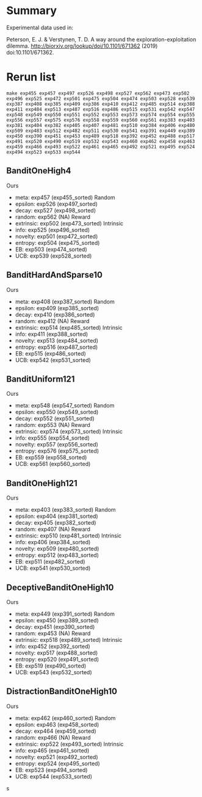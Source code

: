 # Summary

Experimental data used in:

Peterson, E. J. & Verstynen, T. D. A way around the exploration-exploitation dilemma. http://biorxiv.org/lookup/doi/10.1101/671362 (2019) doi:10.1101/671362.

# Rerun list
`make exp455 exp457 exp497 exp526 exp498 exp527 exp562 exp473 exp502 exp496 exp525 exp472 exp501 exp475 exp504 exp474 exp503 exp528 exp539 exp387 exp408 exp385 exp409 exp386 exp410 exp412 exp485 exp514 exp388 exp411 exp484 exp513 exp487 exp516 exp486 exp515 exp531 exp542 exp547 exp548 exp549 exp550 exp551 exp552 exp553 exp573 exp574 exp554 exp555 exp556 exp557 exp575 exp576 exp558 exp559 exp560 exp561 exp383 exp403 exp381 exp404 exp382 exp405 exp407 exp481 exp510 exp384 exp406 exp480 exp509 exp483 exp512 exp482 exp511 exp530 exp541 exp391 exp449 exp389 exp450 exp390 exp451 exp453 exp489 exp518 exp392 exp452 exp488 exp517 exp491 exp520 exp490 exp519 exp532 exp543 exp460 exp462 exp458 exp463 exp459 exp466 exp493 exp522 exp461 exp465 exp492 exp521 exp495 exp524 exp494 exp523 exp533 exp544`

## BanditOneHigh4
Ours
- meta: exp457 (exp455_sorted)
Random
- epsilon: exp526 (exp497_sorted)
- decay: exp527 (exp498_sorted)
- random: exp562 (NA)
Reward
- extrinsic: exp502 (exp473_sorted)
Intrinsic
- info: exp525 (exp496_sorted)
- novelty: exp501 (exp472_sorted)
- entropy:  exp504 (exp475_sorted)
- EB:  exp503 (exp474_sorted)
- UCB:  exp539 (exp528_sorted)


## BanditHardAndSparse10
Ours
- meta: exp408 (exp387_sorted)
Random
- epsilon: exp409 (exp385_sorted)
- decay: exp410 (exp386_sorted)
- random: exp412 (NA)
Reward
- extrinsic: exp514 (exp485_sorted)
Intrinsic 
- info: exp411 (exp388_sorted)
- novelty: exp513 (exp484_sorted)
- entropy:  exp516 (exp487_sorted)
- EB: exp515 (exp486_sorted)
- UCB:  exp542 (exp531_sorted)


## BanditUniform121
Ours
- meta: exp548 (exp547_sorted)
Random
- epsilon: exp550 (exp549_sorted)
- decay: exp552 (exp551_sorted)
- random: exp553 (NA)
Reward
- extrinsic: exp574 (exp573_sorted)
Intrinsic
- info: exp555 (exp554_sorted)
- novelty: exp557 (exp556_sorted)
- entropy:  exp576 (exp575_sorted)
- EB: exp559 (exp558_sorted)
- UCB: exp561 (exp560_sorted)


## BanditOneHigh121 
Ours
- meta: exp403 (exp383_sorted)
Random
- epsilon: exp404 (exp381_sorted)
- decay: exp405 (exp382_sorted)
- random: exp407 (NA)
Reward
- extrinsic: exp510 (exp481_sorted)
Intrinsic
- info: exp406 (exp384_sorted)
- novelty: exp509 (exp480_sorted)
- entropy:  exp512 (exp483_sorted)
- EB:  exp511 (exp482_sorted)
- UCB:  exp541 (exp530_sorted)


## DeceptiveBanditOneHigh10
Ours
- meta: exp449 (exp391_sorted)
Random
- epsilon: exp450 (exp389_sorted)
- decay: exp451 (exp390_sorted)
- random: exp453 (NA)
Reward
- extrinsic: exp518 (exp489_sorted)
Intrinsic
- info: exp452 (exp392_sorted)
- novelty: exp517 (exp488_sorted)
- entropy: exp520 (exp491_sorted)
- EB: exp519 (exp490_sorted)
- UCB:  exp543 (exp532_sorted)


## DistractionBanditOneHigh10
Ours
- meta: exp462 (exp460_sorted)
Random
- epsilon: exp463 (exp458_sorted)
- decay: exp464 (exp459_sorted)
- random: exp466 (NA)
Reward
- extrinsic: exp522 (exp493_sorted)
Intrinsic
- info: exp465 (exp461_sorted)
- novelty: exp521 (exp492_sorted)
- entropy: exp524 (exp495_sorted)
- EB: exp523 (exp494_sorted)
- UCB:  exp544 (exp533_sorted)

s